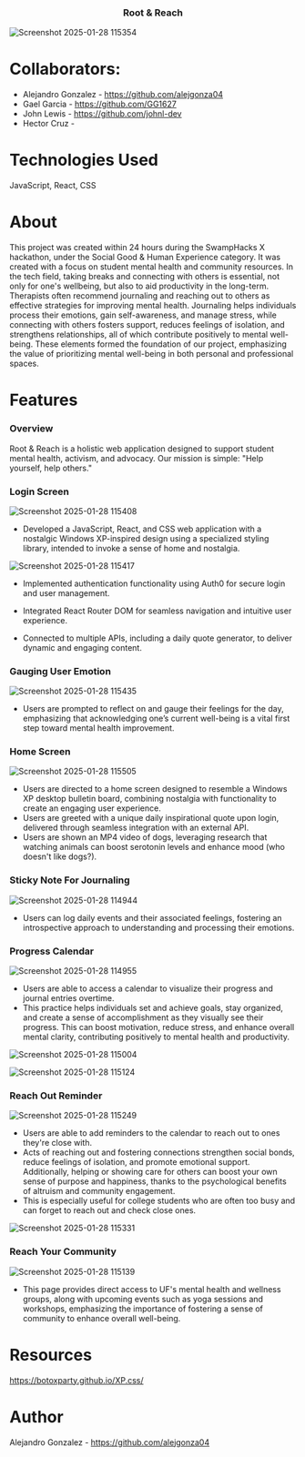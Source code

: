 <h3 align="center">Root & Reach</h3>

![Screenshot 2025-01-28 115354](https://github.com/user-attachments/assets/fdb4871b-0647-4709-bf5f-7b413a5b9630)

# Collaborators:
- Alejandro Gonzalez - https://github.com/alejgonza04
- Gael Garcia - https://github.com/GG1627
- John Lewis - https://github.com/johnl-dev
- Hector Cruz - 

# Technologies Used
JavaScript, React, CSS

# About 
This project was created within 24 hours during the SwampHacks X hackathon, under the Social Good & Human Experience category. It was created with a focus on student mental health and community resources. In the tech field, taking breaks and connecting with others is essential, not only for one's wellbeing, but also to aid productivity in the long-term. Therapists often recommend journaling and reaching out to others as effective strategies for improving mental health. Journaling helps individuals process their emotions, gain self-awareness, and manage stress, while connecting with others fosters support, reduces feelings of isolation, and strengthens relationships, all of which contribute positively to mental well-being. These elements formed the foundation of our project, emphasizing the value of prioritizing mental well-being in both personal and professional spaces.

# Features
### Overview
Root & Reach is a holistic web application designed to support student mental health, activism, and advocacy. Our mission is simple: "Help yourself, help others."

### Login Screen
![Screenshot 2025-01-28 115408](https://github.com/user-attachments/assets/64cdbae0-9678-4090-a0c8-e91f4f743453)

- Developed a JavaScript, React, and CSS web application with a nostalgic Windows XP-inspired design using a specialized styling library, intended to invoke a sense of home and nostalgia.

![Screenshot 2025-01-28 115417](https://github.com/user-attachments/assets/0cbf2749-5742-4dd9-b084-bd16bca14414)

- Implemented authentication functionality using Auth0 for secure login and user management.

- Integrated React Router DOM for seamless navigation and intuitive user experience.
- Connected to multiple APIs, including a daily quote generator, to deliver dynamic and engaging content.

### Gauging User Emotion
![Screenshot 2025-01-28 115435](https://github.com/user-attachments/assets/9c3d9918-07a8-43b4-896b-0830c11d0fad)

- Users are prompted to reflect on and gauge their feelings for the day, emphasizing that acknowledging one’s current well-being is a vital first step toward mental health improvement.

### Home Screen
![Screenshot 2025-01-28 115505](https://github.com/user-attachments/assets/739f3569-a986-4b13-9cc7-51d4de3de71e)

- Users are directed to a home screen designed to resemble a Windows XP desktop bulletin board, combining nostalgia with functionality to create an engaging user experience.
- Users are greeted with a unique daily inspirational quote upon login, delivered through seamless integration with an external API.
- Users are shown an MP4 video of dogs, leveraging research that watching animals can boost serotonin levels and enhance mood (who doesn't like dogs?).

### Sticky Note For Journaling
![Screenshot 2025-01-28 114944](https://github.com/user-attachments/assets/5754fa0f-4887-45c4-a246-34654fd35bc1)
- Users can log daily events and their associated feelings, fostering an introspective approach to understanding and processing their emotions.

### Progress Calendar
![Screenshot 2025-01-28 114955](https://github.com/user-attachments/assets/76a31839-0ac4-44fd-8169-aa4d5b9f5bc6)
- Users are able to access a calendar to visualize their progress and journal entries overtime.
- This practice helps individuals set and achieve goals, stay organized, and create a sense of accomplishment as they visually see their progress. This can boost motivation, reduce stress, and enhance overall mental clarity, contributing positively to mental health and productivity.

![Screenshot 2025-01-28 115004](https://github.com/user-attachments/assets/0678b5f5-fa56-4a87-9a74-76223129650e)

![Screenshot 2025-01-28 115124](https://github.com/user-attachments/assets/036783d0-ed9d-4170-b037-e7c8dd5d8239)

### Reach Out Reminder
![Screenshot 2025-01-28 115249](https://github.com/user-attachments/assets/c0f4304a-8322-4101-89e1-18a0c0d931e9)
- Users are able to add reminders to the calendar to reach out to ones they're close with.
- Acts of reaching out and fostering connections strengthen social bonds, reduce feelings of isolation, and promote emotional support. Additionally, helping or showing care for others can boost your own sense of purpose and happiness, thanks to the psychological benefits of altruism and community engagement.
- This is especially useful for college students who are often too busy and can forget to reach out and check close ones.

![Screenshot 2025-01-28 115331](https://github.com/user-attachments/assets/02f67cd1-c325-4e19-be2b-5875ab5ec11e)

### Reach Your Community
![Screenshot 2025-01-28 115139](https://github.com/user-attachments/assets/f56b27e7-d979-49b4-bfc2-d05ede82b57a)
- This page provides direct access to UF's mental health and wellness groups, along with upcoming events such as yoga sessions and workshops, emphasizing the importance of fostering a sense of community to enhance overall well-being.

# Resources
https://botoxparty.github.io/XP.css/

# Author
Alejandro Gonzalez - https://github.com/alejgonza04
